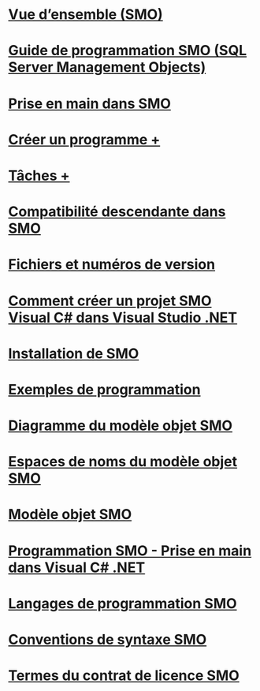 # [Vue d’ensemble (SMO)](overview-smo.md)
# [Guide de programmation SMO (SQL Server Management Objects)](sql-server-management-objects-smo-programming-guide.md)
# [Prise en main dans SMO](getting-started-in-smo.md)
# [Créer un programme +](../../relational-databases/server-management-objects-smo/create-program/calling-methods.md)
# [Tâches +](../../relational-databases/server-management-objects-smo/tasks/backing-up-and-restoring-databases-and-transaction-logs.md)

# [Compatibilité descendante dans SMO](backward-compatibility-in-smo.md)
# [Fichiers et numéros de version](files-and-version-numbers.md)
# [Comment créer un projet SMO Visual C# dans Visual Studio .NET](how-to-create-a-visual-csharp-smo-project-in-visual-studio-net.md)
# [Installation de SMO](installing-smo.md)
# [Exemples de programmation](link-to-programming-samples.md)
# [Diagramme du modèle objet SMO](smo-object-model-diagram.md)
# [Espaces de noms du modèle objet SMO](smo-object-model-namespaces.md)
# [Modèle objet SMO](smo-object-model.md)
# [Programmation SMO - Prise en main dans Visual C# .NET](smo-programming-getting-started-in-visual-csharp-net.md)
# [Langages de programmation SMO](smo-programming-languages.md)
# [Conventions de syntaxe SMO](smo-syntax-conventions.md)
# [Termes du contrat de licence SMO](smo-license-terms.md)
